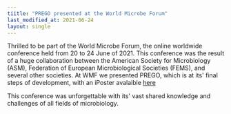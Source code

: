 ```yaml
---
tiitle: "PREGO presented at the World Microbe Forum"
last_modified_at: 2021-06-24
layout: single
---
```


Thrilled to be part of the World Microbe Forum, the online worldwide conference held from  20 to 24 June of 2021. This conference was the result of a huge collaboration between the American Society for Microbiology (ASM), Federation of European Microbiological Societies (FEMS), and several other societies.
At WMF we presented PREGO, which is at its' final steps of development, with an iPoster avalaible [here](wmf2021-asm.ipostersessions.com/Default.aspx?s=7E-ED-86-6A-4D-58-BA-78-E1-40-48-4D-2B-B7-8D-BE)

This conference was unforgettable with its' vast shared knowledge and challenges of all fields of microbiology.

